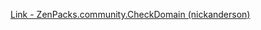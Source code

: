[Link - ZenPacks.community.CheckDomain (nickanderson)](https://github.com/nickanderson/ZenPacks.community.CheckDomain)
